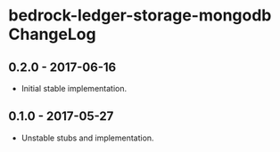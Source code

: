 # bedrock-ledger-storage-mongodb ChangeLog

## 0.2.0 - 2017-06-16

- Initial stable implementation. 

## 0.1.0 - 2017-05-27

- Unstable stubs and implementation.
